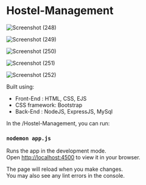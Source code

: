 # Hostel-Management
![Screenshot (248)](https://github.com/mohd-ravish/Hostel-Management/assets/102902397/1f193e23-de65-44e1-a2f9-632595cbe0ec)

![Screenshot (249)](https://github.com/mohd-ravish/Hostel-Management/assets/102902397/4cef13a4-c698-4139-8420-f0264f3685ad)

![Screenshot (250)](https://github.com/mohd-ravish/Hostel-Management/assets/102902397/72766954-54ff-4a18-b92c-8ba677932dc4)

![Screenshot (251)](https://github.com/mohd-ravish/Hostel-Management/assets/102902397/c8c01f5d-96c8-4cf6-aa87-5e41f421f853)

![Screenshot (252)](https://github.com/mohd-ravish/Hostel-Management/assets/102902397/e4426ebd-7b0d-403f-afc5-3a1724c193ad)

Built using:

- Front-End : HTML, CSS, EJS
- CSS framework: Bootstrap
- Back-End : NodeJS, ExpressJS, MySql

In the /Hostel-Management, you can run:

### `nodemon app.js`

Runs the app in the development mode.\
Open [http://localhost:4500](http://localhost:4500) to view it in your browser.

The page will reload when you make changes.\
You may also see any lint errors in the console.
